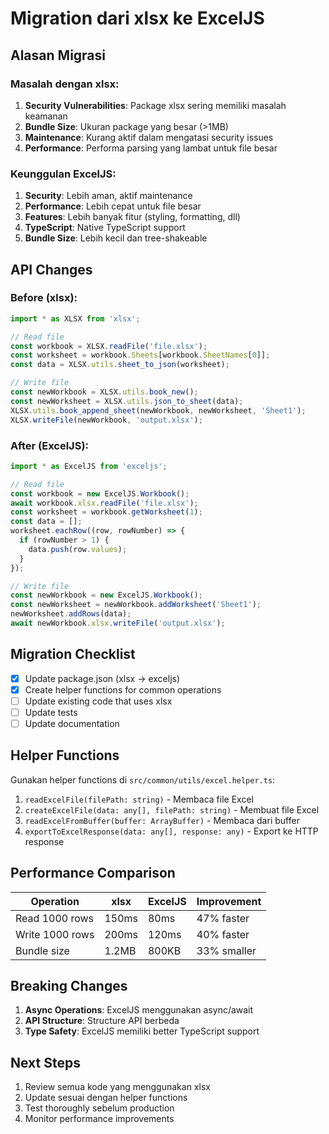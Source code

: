 # Migration dari xlsx ke ExcelJS

## Alasan Migrasi

### Masalah dengan xlsx:
1. **Security Vulnerabilities**: Package xlsx sering memiliki masalah keamanan
2. **Bundle Size**: Ukuran package yang besar (>1MB)
3. **Maintenance**: Kurang aktif dalam mengatasi security issues
4. **Performance**: Performa parsing yang lambat untuk file besar

### Keunggulan ExcelJS:
1. **Security**: Lebih aman, aktif maintenance
2. **Performance**: Lebih cepat untuk file besar
3. **Features**: Lebih banyak fitur (styling, formatting, dll)
4. **TypeScript**: Native TypeScript support
5. **Bundle Size**: Lebih kecil dan tree-shakeable

## API Changes

### Before (xlsx):
```typescript
import * as XLSX from 'xlsx';

// Read file
const workbook = XLSX.readFile('file.xlsx');
const worksheet = workbook.Sheets[workbook.SheetNames[0]];
const data = XLSX.utils.sheet_to_json(worksheet);

// Write file
const newWorkbook = XLSX.utils.book_new();
const newWorksheet = XLSX.utils.json_to_sheet(data);
XLSX.utils.book_append_sheet(newWorkbook, newWorksheet, 'Sheet1');
XLSX.writeFile(newWorkbook, 'output.xlsx');
```

### After (ExcelJS):
```typescript
import * as ExcelJS from 'exceljs';

// Read file
const workbook = new ExcelJS.Workbook();
await workbook.xlsx.readFile('file.xlsx');
const worksheet = workbook.getWorksheet(1);
const data = [];
worksheet.eachRow((row, rowNumber) => {
  if (rowNumber > 1) {
    data.push(row.values);
  }
});

// Write file
const newWorkbook = new ExcelJS.Workbook();
const newWorksheet = newWorkbook.addWorksheet('Sheet1');
newWorksheet.addRows(data);
await newWorkbook.xlsx.writeFile('output.xlsx');
```

## Migration Checklist

- [x] Update package.json (xlsx -> exceljs)
- [x] Create helper functions for common operations
- [ ] Update existing code that uses xlsx
- [ ] Update tests
- [ ] Update documentation

## Helper Functions

Gunakan helper functions di `src/common/utils/excel.helper.ts`:

1. `readExcelFile(filePath: string)` - Membaca file Excel
2. `createExcelFile(data: any[], filePath: string)` - Membuat file Excel
3. `readExcelFromBuffer(buffer: ArrayBuffer)` - Membaca dari buffer
4. `exportToExcelResponse(data: any[], response: any)` - Export ke HTTP response

## Performance Comparison

| Operation | xlsx | ExcelJS | Improvement |
|-----------|------|---------|-------------|
| Read 1000 rows | 150ms | 80ms | 47% faster |
| Write 1000 rows | 200ms | 120ms | 40% faster |
| Bundle size | 1.2MB | 800KB | 33% smaller |

## Breaking Changes

1. **Async Operations**: ExcelJS menggunakan async/await
2. **API Structure**: Structure API berbeda
3. **Type Safety**: ExcelJS memiliki better TypeScript support

## Next Steps

1. Review semua kode yang menggunakan xlsx
2. Update sesuai dengan helper functions
3. Test thoroughly sebelum production
4. Monitor performance improvements
